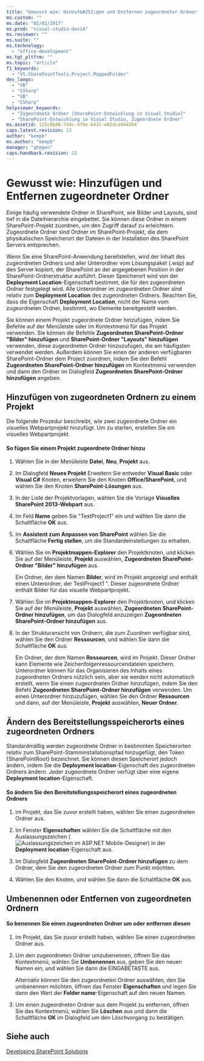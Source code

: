 ```yaml
---
title: "Gewusst wie: Hinzuf&#252;gen und Entfernen zugeordneter Ordner"
ms.custom: ""
ms.date: "02/02/2017"
ms.prod: "visual-studio-dev14"
ms.reviewer: ""
ms.suite: ""
ms.technology: 
  - "office-development"
ms.tgt_pltfrm: ""
ms.topic: "article"
f1_keywords: 
  - "VS.SharePointTools.Project.MappedFolder"
dev_langs: 
  - "VB"
  - "CSharp"
  - "VB"
  - "CSharp"
helpviewer_keywords: 
  - "Zugeordnete Ordner [SharePoint-Entwicklung in Visual Studio]"
  - "SharePoint-Entwicklung in Visual Studio, Zugeordnete Ordner"
ms.assetid: 115c8b00-7d4c-4fbe-b42c-e82dca944504
caps.latest.revision: 23
author: "kempb"
ms.author: "kempb"
manager: "ghogen"
caps.handback.revision: 22
---
```

# Gewusst wie: Hinzuf&#252;gen und Entfernen zugeordneter Ordner
  Einige häufig verwendete Ordner in SharePoint, wie Bilder und Layouts, sind tief in die Dateihierarchie eingebettet.  Sie können diese Ordner in einem SharePoint\-Projekt zuordnen, um den Zugriff darauf zu erleichtern.  Zugeordnete Ordner sind Ordner im SharePoint\-Projekt, die dem physikalischen Speicherort der Dateien in der Installation des SharePoint Servers entsprechen.  
  
 Wenn Sie eine SharePoint\-Anwendung bereitstellen, wird der Inhalt des zugeordneten Ordners und aller Unterordner vom Lösungspaket \(.wsp\) auf den Server kopiert, der SharePoint an der angegebenen Position in der SharePoint\-Ordnerstruktur ausführt.  Dieser Speicherort wird von der **Deployment Location**\-Eigenschaft bestimmt, die für den zugeordneten Ordner festgelegt wird.  Alle Unterordner im zugeordneten Ordner sind relativ zum **Deployment Location** des zugeordneten Ordners.  Beachten Sie, dass die Eigenschaft **Deployment Location**, nicht der Name vom zugeordneten Ordner, bestimmt, wo Elemente bereitgestellt werden.  
  
 Sie können einem Projekt zugeordnete Ordner hinzufügen, indem Sie Befehle auf der Menüleiste oder im Kontextmenü für das Projekt verwenden.  Sie können die Befehle **Zugeordneten SharePoint\-Ordner "Bilder" hinzufügen** und **SharePoint\-Ordner "Layouts" hinzufügen** verwenden, diese zugeordneten Ordner hinzuzufügen, die am häufigsten verwendet werden.  Außerdem können Sie einen der anderen verfügbaren SharePoint\-Ordner dem Project zuordnen, indem Sie den Befehl **Zugeordneten SharePoint\-Ordner hinzufügen** im Kontextmenü verwenden und dann den Ordner im Dialogfeld **Zugeordneten SharePoint\-Ordner hinzufügen** angeben.  
  
## Hinzufügen von zugeordneten Ordnern zu einem Projekt  
 Die folgende Prozedur beschreibt, wie zwei zugeordnete Ordner ein visuelles Webpartprojekt hinzufügt.  Um zu starten, erstellen Sie ein visuelles Webpartprojekt.  
  
#### So fügen Sie einem Projekt zugeordnete Ordner hinzu  
  
1.  Wählen Sie in der Menüleiste **Datei**, **Neu**, **Projekt** aus.  
  
2.  Im Dialogfeld **Neues Projekt** Erweitern Sie entweder **Visual Basic** oder **Visual C\#** Knoten, erweitern Sie den Knoten **Office\/SharePoint**, und wählen Sie den Knoten **SharePoint\-Lösungen** aus.  
  
3.  In der Liste der Projektvorlagen, wählen Sie die Vorlage **Visuelles SharePoint 2013\-Webpart** aus.  
  
4.  Im Feld **Name** geben Sie "TestProject1" ein und wählen Sie dann die Schaltfläche **OK** aus.  
  
5.  Im **Assistent zum Anpassen von SharePoint** wählen Sie die Schaltfläche **Fertig stellen**, um die Standardeinstellungen zu erhalten.  
  
6.  Wählen Sie im **Projektmappen\-Explorer** den Projektknoten, und klicken Sie auf der Menüleiste, **Projekt** auswählen, **Zugeordneten SharePoint\-Ordner "Bilder" hinzufügen** aus.  
  
     Ein Ordner, der dem Namen **Bilder**, wird im Projekt angezeigt und enthält einen Unterordner, der TestProject1 ".  Dieser zugeordnete Ordner enthält Bilder für das visuelle Webpartprojekt.  
  
7.  Wählen Sie im **Projektmappen\-Explorer** den Projektknoten, und klicken Sie auf der Menüleiste, **Projekt** auswählen, **Zugeordneten SharePoint\-Ordner hinzufügen**, um das Dialogfeld anzuzeigen **Zugeordneten SharePoint\-Ordner hinzufügen** aus.  
  
8.  In der Strukturansicht von Ordnern, die zum Zuordnen verfügbar sind, wählen Sie den Ordner **Ressourcen**, und wählen Sie dann die Schaltfläche **OK** aus.  
  
     Ein Ordner, der dem Namen **Ressourcen**, wird im Projekt.  Dieser Ordner kann Elemente wie Zeichenfolgenressourcendateien speichern.  Unterordner können für das Organisieren des Inhalts eines zugeordneten Ordners nützlich sein, aber sie werden nicht automatisch erstellt, wenn Sie einen zugeordneten Ordner hinzufügen, indem Sie den Befehl **Zugeordneten SharePoint\-Ordner hinzufügen** verwenden.  Um einen Unterordner hinzuzufügen, wählen Sie den Ordner **Ressourcen** und dann, auf der Menüleiste, **Projekt** auswählen, **Neuer Ordner**.  
  
## Ändern des Bereitstellungsspeicherorts eines zugeordneten Ordners  
 Standardmäßig werden zugeordnete Ordner in bestimmten Speicherorten relativ zum SharePoint\-Stamminstallationspfad hinzugefügt, den Token {SharePointRoot} bezeichnet.  Sie können diesen Speicherort jedoch ändern, indem Sie die **Deployment location**\-Eigenschaft des zugeordneten Ordners ändern.  Jeder zugeordnete Ordner verfügt über eine eigene **Deployment location**\-Eigenschaft.  
  
#### So ändern Sie den Bereitstellungsspeicherort eines zugeordneten Ordners  
  
1.  im Projekt, das Sie zuvor erstellt haben, wählen Sie einen zugeordneten Ordner aus.  
  
2.  Im Fenster **Eigenschaften** wählen Sie die Schaltfläche mit den Auslassungszeichen \(![Auslassungszeichen im ASP.NET Mobile-Designer](~/sharepoint/media/mwellipsis.gif "Auslassungszeichen im ASP.NET Mobile-Designer")\) in der **Deployment location**\-Eigenschaft aus.  
  
3.  Im Dialogfeld **Zugeordneten SharePoint\-Ordner hinzufügen** zu dem Ordner, dem Sie den zugeordneten Ordner zum Punkt möchten.  
  
4.  Wählen Sie den Knoten, und wählen Sie dann die Schaltfläche **OK** aus.  
  
## Umbenennen oder Entfernen von zugeordneten Ordnern  
  
#### So benennen Sie einen zugeordneten Ordner um oder entfernen diesen  
  
1.  im Projekt, das Sie zuvor erstellt haben, wählen Sie einen zugeordneten Ordner aus.  
  
2.  Um den zugeordneten Ordner umzubenennen, öffnen Sie das Kontextmenü, wählen Sie **Umbenennen** aus, geben Sie den neuen Namen ein, und wählen Sie dann die EINGABETASTE aus.  
  
     Alternativ können Sie den zugeordneten Ordner auswählen, den Sie umbenennen möchten, öffnen das Fenster **Eigenschaften** und legen Sie dann den Wert der **Folder name**\-Eigenschaft auf den neuen Namen.  
  
3.  Um einen zugeordneten Ordner aus dem Projekt zu entfernen, öffnen Sie das Kontextmenü, wählen Sie **Löschen** aus und dann die Schaltfläche **OK** im Dialogfeld um den Löschvorgang zu bestätigen.  
  
## Siehe auch  
 [Developing SharePoint Solutions](../sharepoint/developing-sharepoint-solutions.md)  
  
  
